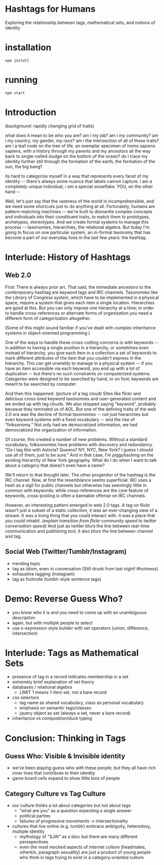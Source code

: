 # Hashtags for Humans

Exploring the relationship between tags, mathematical sets, and notions of identity

# installation
`npm install`

# running
`npm start`

# Introduction
(background: rapidly changing grid of traits)

what does it mean to be who you are? am i my job? am i my community? am i my country, my gender, my race? am i the intersection of all of these traits? am i a leaf node on the tree of life, an exemplar specimen of homo sapiens sapiens, with a history through my parents and my ancestors all the way back to single-celled sludge on the bottom of the ocean? do i trace my identity further still through the formation of the earth, the formation of the sun, the big bang?   

its hard to categorize myself in a way that represents every facet of my identity -- there's always some nuance that labels cannot capture. i am a completely unique individual, i *am* a special snowflake. YOU, on the other hand --

Well, let's just say that the vastness of the world is incomprehensible, and we need some shortcuts just to do anything at all. Fortunately, humans are pattern-matching machines -- we're built to dismantle complex concepts and individuals into their constituent traits, to match them to prototypes, archetypes, stereotypes. And we create formal systems to manage this process -- taxonomies, hierarchies, the relational algebra. But today I'm going to focus on one particular system, an *in*-formal taxonomy that has become a part of our everyday lives in the last few years: the hashtag.

# Interlude: History of Hashtags

## Web 2.0
First: There is always prior art. That said, the immediate ancestors to the contemporary hashtag are keyword tags and IRC channels. Taxonomies like the Library of Congress system, which have to be implemented in a physical space, require a system that gives each item a single location. Hierarchies are good at this. But you can only impose one hierarchy at a time; in order to handle cross-references or alternate forms of organization you need a different form of categorization altogether. 

(Some of this might sound familiar if you've dealt with complex inheritance systems in object-oriented programming.)

One of the ways to handle these cross-cutting concerns is with keywords -- in addition to having a single position in a hierarchy, or sometimes even instead of hierarchy, you give each item in a collection a set of keywords to mark different attributes of the item that you couldn't express in the hierarchy. This can get unwieldy to manage in a physical system -- if you have an item accessible via each keyword, you end up with a lot of duplication -- but there's no such constraints on computerized systems. Categories were designed to be searched by hand, or on foot; keywords are meant to be searched by computer.

And then this happened. (picture of a tag cloud) Sites like flickr and delicious cross-bred keyword taxonomies and user-generated content and we ended up with tag clouds. We also stopped saying "keyword", probably becasue they reminded us of AOL. But one of the defining traits of the web 2.0 era was the decline of formal taxonomies -- not just hierarchies but even keyword systems with a fixed vocabulary -- and the rise of "folksonomy." Not only had we democratized information, we had democratized the organization of information.

Of course, this created a number of new problems. Without a standard vocabulary, folksonomies have problems with discovery and redundancy. "Do I tag this with Astoria? Queens? NY, NYC, New York? I guess I should use all of them, just to be sure." And in that case, I'm piggybacking on the existing hierarchy of New York geography. What do I do when I want to talk about a category that doesn't even have a name?

We'll return to that thought later. The other progenitor of the hashtag is the IRC channel. Now, at first the resemblance seems superficial: IRC uses a hash as a sigil for public channels but otherwise has seemingly little in common with keywords; while cross-references are the core feature of keywords, cross-posting is often a bannable offense on IRC channels. 

However, an interesting pattern emerged in web 2.0 tags. A tag on flickr wasn't just a subset of a static collection, it was an ever-changing view of a stream. It was a living thing that you could interact with. it was a place that you could inhabit. *(explain transition from flickr community speed to twitter conversation speed)* And just as twitter blurs the line between real-time communication and publishing tool, it also blurs the line between channel and tag. 

## Social Web (Twitter/Tumblr/Instagram)
- trending topic
- tag as idiom, even in conversation (Still drunk from last night! #hotmess)
- exhaustive tagging (instagram)
- tag as footnote (tumblr-style sentence tags)

# Demo: Reverse Guess Who?
- you know who it is and you need to come up with an unambiguous description
- again, but with multiple people to select
- use s-expression style builder with set operators (union, difference, intersection)

# Interlude: Tags as Mathematical Sets
- presence of tag in a record indicates membership in a set
- extremely brief explanation of set theory
- databases / relational algebra
    + LIMIT 1 means 1-item set, not a bare record
- css selectors
    + tag name as shared vocabulary, class as personal vocabulary
    + emphasis on semantic tags/classes
    + jquery object as set (always a set, never a bare record)
- inheritance vs composition/duck typing

# Conclusion: Thinking in Tags

## Guess Who: Visible & Invisible identity
- we’ve been playing guess who with these people, but they all have rich inner lives that contribute to their identity
- game board cells expand to show little bios of people

## Category Culture vs Tag Culture
- our culture thinks a lot about categories but not about tags
    + "what are you" as a question expecting a single answer 
    + political parties 
    + failures of progressive movements -> intersectionality
- cultures that live online (e.g. tumblr) embrace ambiguity, heterodoxy, multiple identity
    + mythology of "SJW" as a bloc but there are many different persepectives
    + even the most mocked aspects of internet culture (headmates, otherkin, paragraph sexuality) are just a product of young people who think in tags trying to exist in a category-oriented culture
